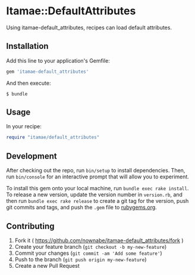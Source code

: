 # Itamae::DefaultAttributes
Using itamae-default_attributes, recipes can load default attributes.

## Installation

Add this line to your application's Gemfile:

```ruby
gem 'itamae-default_attributes'
```

And then execute:

    $ bundle

## Usage
In your recipe:

```ruby
require "itamae/default_attributes"
```


## Development

After checking out the repo, run `bin/setup` to install dependencies. Then, run `bin/console` for an interactive prompt that will allow you to experiment.

To install this gem onto your local machine, run `bundle exec rake install`. To release a new version, update the version number in `version.rb`, and then run `bundle exec rake release` to create a git tag for the version, push git commits and tags, and push the `.gem` file to [rubygems.org](https://rubygems.org).

## Contributing

1. Fork it ( https://github.com/nownabe/itamae-default_attributes/fork )
2. Create your feature branch (`git checkout -b my-new-feature`)
3. Commit your changes (`git commit -am 'Add some feature'`)
4. Push to the branch (`git push origin my-new-feature`)
5. Create a new Pull Request
